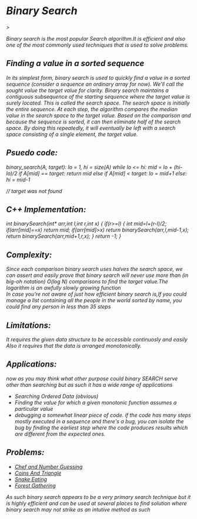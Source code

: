 <h1><i>Binary Search<i></h1>>
<p>Binary search is the most popular Search algorithm.It is efficient and also one of the most commonly used techniques that is used to solve problems.
</p>
<h2>Finding a value in a sorted sequence</h2>
<p>In its simplest form, binary search is used to quickly find a value in a sorted sequence (consider a sequence an ordinary array for now). We’ll call the sought value the target value for clarity. Binary search maintains a contiguous subsequence of the starting sequence where the target value is surely located. This is called the search space. The search space is initially the entire sequence. At each step, the algorithm compares the median value in the search space to the target value. Based on the comparison and because the sequence is sorted, it can then eliminate half of the search space. By doing this repeatedly, it will eventually be left with a search space consisting of a single element, the target value.
</p>
<h2>Psuedo code:</h2>
<p>
binary_search(A, target):
   lo = 1, hi = size(A)
   while lo <= hi:
      mid = lo + (hi-lo)/2
      if A[mid] == target:
         return mid            
      else if A[mid] < target: 
         lo = mid+1
      else:
         hi = mid-1
            
   // target was not found
</p>
<h2>C++ Implementation:</h2>
<p>
int binarySearch(int* arr,int l,int r,int x)
{
   if(r>=l)
   {
        int mid=l+(r-l)/2;
        if(arr[mid]==x)  
        return mid;
        if(arr[mid]>x) 
        return binarySearch(arr,l,mid-1,x);
        return binarySearch(arr,mid+1,r,x);
   }
   return -1;
}
</p>
<h2>Complexity:</h2>
<p>Since each comparison binary search uses halves the search space, we can assert and easily prove that binary search will never use more than (in big-oh notation) O(log N) comparisons to find the target value.The logarithm is an awfully slowly growing function
<br>
In case you’re not aware of just how efficient binary search is,If you could manage a list containing all the people in the world sorted by name, you could find any person in less than 35 steps
</p>
<h2>Limitations:</h2>
<p>It requires the given data structure to be accessible continuosly and easily
Also it requires that the data is arranged monotonically.
</p>
<h2>Applications:</h2>
<p> now as you may think what other purpose could binary SEARCH serve other than searching but as such it has a wide range of applications
<ul>
<li>Searching Ordered Data (obvious)</li>
<li>Finding the value for which a given monotonic function assumes a particular value</li>
<li>debugging a somewhat linear piece of code. if the code has many steps mostly executed in a sequence and there's a bug, you can isolate the bug by finding the earliest step where the code produces results which are different from the expected ones.</li>
</ul>
<h2>Problems:</h2>
<p>
<ul>
<li><a href="https://www.codechef.com/problems/CHNGSS">Chef and Number Guessing</a></li>
<li><a href="https://www.codechef.com/problems/TRICOIN">Coins And Triangle</a></li>
<li><a href="https://www.codechef.com/problems/SNAKEEAT">Snake Eating</a></li>
<li><a href="https://www.codechef.com/problems/FORESTGA">Forest Gathering</a></li>
</ul>
</p>
</p>
<p>As such binary search appears to be a very primary search technique but it is highly efficient and can be used at several places to find solution where binary search may not strike as an intutive method as such</p>
